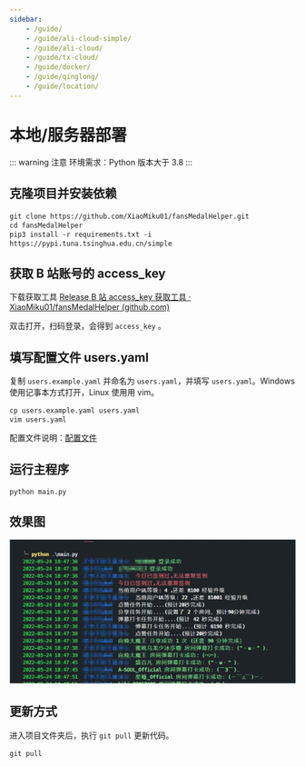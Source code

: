 ```yaml
---
sidebar:
    - /guide/
    - /guide/ali-cloud-simple/
    - /guide/ali-cloud/
    - /guide/tx-cloud/
    - /guide/docker/
    - /guide/qinglong/
    - /guide/location/
---
```


# 本地/服务器部署

::: warning 注意
环境需求：Python 版本大于 3.8
:::

## 克隆项目并安装依赖

```shell
git clone https://github.com/XiaoMiku01/fansMedalHelper.git
cd fansMedalHelper
pip3 install -r requirements.txt -i https://pypi.tuna.tsinghua.edu.cn/simple
```

## 获取 B 站账号的 access_key

下载获取工具 [Release B 站 access_key 获取工具 · XiaoMiku01/fansMedalHelper (github.com)](https://github.com/XiaoMiku01/fansMedalHelper/releases/tag/logintool)

双击打开，扫码登录，会得到 `access_key` 。

## 填写配置文件 users.yaml

复制 `users.example.yaml` 并命名为 `users.yaml`，并填写 `users.yaml`。Windows 使用记事本方式打开，Linux 使用用 vim。

```shell
cp users.example.yaml users.yaml
vim users.yaml
```

配置文件说明：[配置文件](./#配置文件说明-users-yaml)

## 运行主程序

```shell
python main.py
```

## 效果图

![](../images/location/img1.png)

## 更新方式

进入项目文件夹后，执行 `git pull` 更新代码。

```shell
git pull
```
